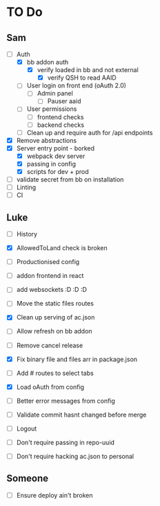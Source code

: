 # TO Do

## Sam

* [ ] Auth
  * [x] bb addon auth
    * [x] verify loaded in bb and not external
      * [x] verify QSH to read AAID
  * [ ] User login on front end (oAuth 2.0)
    * [ ] Admin panel
      * [ ] Pauser aaid
  * [ ] User permissions
    * [ ] frontend checks
    * [ ] backend checks
  * [ ] Clean up and require auth for /api endpoints
* [x] Remove abstractions
* [x] Server entry point - borked
  * [x] webpack dev server
  * [x] passing in config
  * [x] scripts for dev + prod
* [ ] validate secret from bb on installation
* [ ] Linting
* [ ] CI

## Luke

* [ ] History
* [x] AllowedToLand check is broken
* [ ] Productionised config
* [ ] addon frontend in react
* [ ] add websockets :D :D :D
* [ ] Move the static files routes
* [x] Clean up serving of ac.json
* [ ] Allow refresh on bb addon
* [ ] Remove cancel release
* [x] Fix binary file and files arr in package.json
* [ ] Add # routes to select tabs
* [x] Load oAuth from config
* [ ] Better error messages from config
* [ ] Validate commit hasnt changed before merge
* [ ] Logout
* [ ] Don't require passing in repo-uuid
* [ ] Don't require hacking ac.json to personal


## Someone

* [ ] Ensure deploy ain't broken
